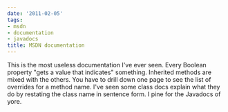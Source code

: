 ```yaml
---
date: '2011-02-05'
tags:
- msdn
- documentation
- javadocs
title: MSDN documentation
---
```


This is the most useless documentation I've ever seen. Every Boolean property "gets a value that indicates" something. Inherited methods are mixed with the others. You have to drill down one page to see the list of overrides for a method name. I've seen some class docs explain what they do by restating the class name in sentence form. I pine for the Javadocs of yore.

